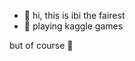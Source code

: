 - 👋 hi, this is ibi the fairest
- 👀 playing kaggle games

<!---
ibinti/ibinti is a ✨ special ✨ repository because its `README.md` (this file) appears on your GitHub profile.
You can click the Preview link to take a look at your changes.
--->

but of course 🧐

